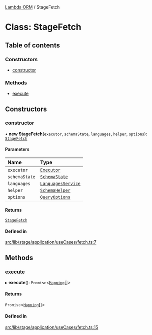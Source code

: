 [Lambda ORM](../README.md) / StageFetch

# Class: StageFetch

## Table of contents

### Constructors

- [constructor](StageFetch.md#constructor)

### Methods

- [execute](StageFetch.md#execute)

## Constructors

### constructor

• **new StageFetch**(`executor`, `schemaState`, `languages`, `helper`, `options`): [`StageFetch`](StageFetch.md)

#### Parameters

| Name | Type |
| :------ | :------ |
| `executor` | [`Executor`](../interfaces/Executor.md) |
| `schemaState` | [`SchemaState`](SchemaState.md) |
| `languages` | [`LanguagesService`](LanguagesService.md) |
| `helper` | [`SchemaHelper`](SchemaHelper.md) |
| `options` | [`QueryOptions`](../interfaces/QueryOptions.md) |

#### Returns

[`StageFetch`](StageFetch.md)

#### Defined in

[src/lib/stage/application/useCases/fetch.ts:7](https://github.com/lambda-orm/lambdaorm/blob/41da0f89a1058111cefd572d5f6d903eabd70833/src/lib/stage/application/useCases/fetch.ts#L7)

## Methods

### execute

▸ **execute**(): `Promise`\<[`Mapping`](../interfaces/Mapping.md)[]\>

#### Returns

`Promise`\<[`Mapping`](../interfaces/Mapping.md)[]\>

#### Defined in

[src/lib/stage/application/useCases/fetch.ts:15](https://github.com/lambda-orm/lambdaorm/blob/41da0f89a1058111cefd572d5f6d903eabd70833/src/lib/stage/application/useCases/fetch.ts#L15)
